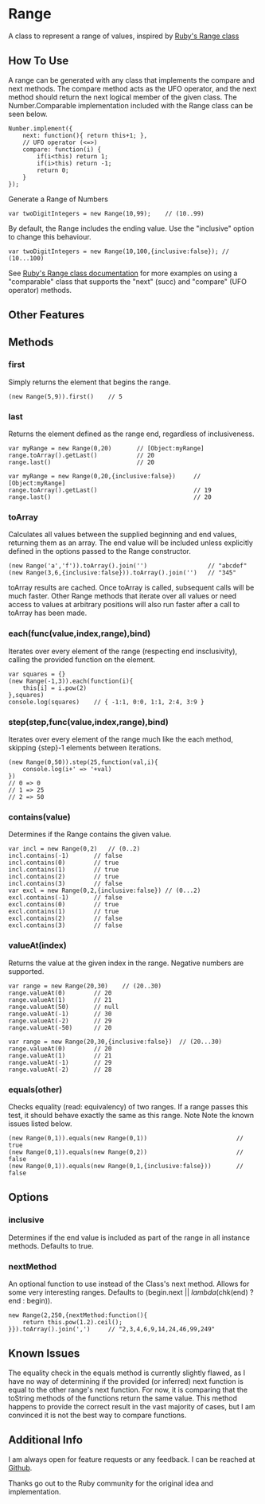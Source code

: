 Range
=====

A class to represent a range of values, inspired by [Ruby's Range class](http://ruby-doc.org/core/classes/Range.html)


How To Use
----------

A range can be generated with any class that implements the compare and next methods. The compare method acts as the UFO operator, and the next method should return the next logical member of the given class. The Number.Comparable implementation included with the Range class can be seen below.

	Number.implement({
		next: function(){ return this+1; },
		// UFO operator (<=>)
		compare: function(i) {
			if(i<this) return 1;
			if(i>this) return -1;
			return 0;
		}
	});

Generate a Range of Numbers
	
	var twoDigitIntegers = new Range(10,99);	// (10..99)
	
By default, the Range includes the ending value. Use the "inclusive" option to change this behaviour.

	var twoDigitIntegers = new Range(10,100,{inclusive:false});	// (10...100)

See [Ruby's Range class documentation](http://ruby-doc.org/core/classes/Range.html) for more examples on using a "comparable" class that supports the "next" (succ) and "compare" (UFO operator) methods.

Other Features
--------------

## Methods

### first
Simply returns the element that begins the range.
	
	(new Range(5,9)).first()	// 5

### last
Returns the element defined as the range end, regardless of inclusiveness.
	
	var myRange = new Range(0,20)		// [Object:myRange]
	range.toArray().getLast()			// 20
	range.last()						// 20

	var myRange = new Range(0,20,{inclusive:false})		// [Object:myRange]
	range.toArray().getLast()							// 19
	range.last()										// 20

### toArray
Calculates all values between the supplied beginning and end values, returning them as an array. The end value will be included unless explicitly defined in the options passed to the Range constructor.

	(new Range('a','f')).toArray().join('')					// "abcdef"
	(new Range(3,6,{inclusive:false})).toArray().join('')	// "345"

toArray results are cached. Once toArray is called, subsequent calls will be much faster. Other Range methods that iterate over all values or need access to values at arbitrary positions will also run faster after a call to toArray has been made.

### each(func(value,index,range),bind)
Iterates over every element of the range (respecting end insclusivity), calling the provided function on the element.

	var squares = {}
	(new Range(-1,3)).each(function(i){
		this[i] = i.pow(2)
	},squares)
	console.log(squares)	// { -1:1, 0:0, 1:1, 2:4, 3:9 }

### step(step,func(value,index,range),bind)
Iterates over every element of the range much like the each method, skipping {step}-1 elements between iterations.

	(new Range(0,50)).step(25,function(val,i){
		console.log(i+' => '+val)
	})
	// 0 => 0
	// 1 => 25
	// 2 => 50

### contains(value)
Determines if the Range contains the given value.

	var incl = new Range(0,2)	// (0..2)
	incl.contains(-1)		// false
	incl.contains(0)		// true
	incl.contains(1)		// true
	incl.contains(2)		// true
	incl.contains(3)		// false
	var excl = new Range(0,2,{inclusive:false})	// (0...2)
	excl.contains(-1)		// false
	excl.contains(0)		// true
	excl.contains(1)		// true
	excl.contains(2)		// false
	excl.contains(3)		// false

### valueAt(index)
Returns the value at the given index in the range. Negative numbers are supported.

	var range = new Range(20,30)	// (20..30)
	range.valueAt(0)		// 20
	range.valueAt(1)		// 21
	range.valueAt(50)		// null
	range.valueAt(-1)		// 30
	range.valueAt(-2)		// 29
	range.valueAt(-50)		// 20

	var range = new Range(20,30,{inclusive:false})	// (20...30)
	range.valueAt(0)		// 20
	range.valueAt(1)		// 21
	range.valueAt(-1)		// 29
	range.valueAt(-2)		// 28

### equals(other)
Checks equality (read: equivalency) of two ranges. If a range passes this test, it should behave exactly the same as this range. Note Note the known issues listed below.

	(new Range(0,1)).equals(new Range(0,1))							// true
	(new Range(0,1)).equals(new Range(0,2))							// false
	(new Range(0,1)).equals(new Range(0,1,{inclusive:false}))		// false


## Options

### inclusive
Determines if the end value is included as part of the range in all instance methods. Defaults to true.

### nextMethod
An optional function to use instead of the Class's next method. Allows for some very interesting ranges. Defaults to (begin.next || $lambda($chk(end) ? end : begin)).

	new Range(2,250,{nextMethod:function(){
		return this.pow(1.2).ceil();
	}}).toArray().join(',')		// "2,3,4,6,9,14,24,46,99,249"


Known Issues
------------

The equality check in the equals method is currently slightly flawed, as I have no way of determining if the provided (or inferred) next function is equal to the other range's next function. For now, it is comparing that the toString methods of the functions return the same value. This method happens to provide the correct result in the vast majority of cases, but I am convinced it is not the best way to compare functions.

Additional Info
---------------

I am always open for feature requests or any feedback.
I can be reached at [Github](http://github.com/michaelficarra).

Thanks go out to the Ruby community for the original idea and implementation.
